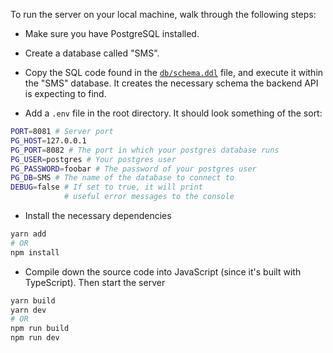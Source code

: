 To run the server on your local machine, walk through the following steps:

- Make sure you have PostgreSQL installed.

- Create a database called "SMS".
- Copy the SQL code found in the [`db/schema.ddl`](https://github.com/obadakhalili/SMS/blob/main/server/src/db/schema.ddl) file, and execute it within the "SMS" database. It creates the necessary schema the backend API is expecting to find.
- Add a `.env` file in the root directory. It should look something of the sort:

```sh
PORT=8081 # Server port
PG_HOST=127.0.0.1
PG_PORT=8082 # The port in which your postgres database runs
PG_USER=postgres # Your postgres user
PG_PASSWORD=foobar # The password of your postgres user
PG_DB=SMS # The name of the database to connect to
DEBUG=false # If set to true, it will print
            # useful error messages to the console
```

- Install the necessary dependencies

```sh
yarn add
# OR
npm install
```

- Compile down the source code into JavaScript (since it's built with TypeScript). Then start the server

```sh
yarn build
yarn dev
# OR
npm run build
npm run dev
```
